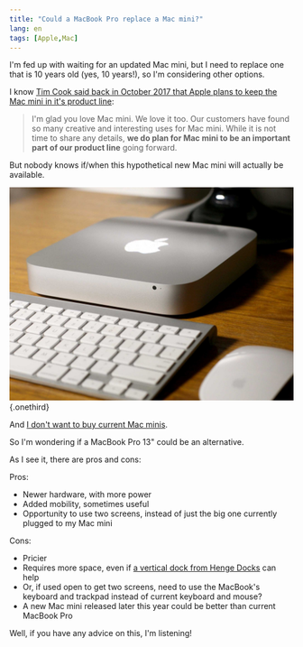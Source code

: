 ```yaml
---
title: "Could a MacBook Pro replace a Mac mini?"
lang: en
tags: [Apple,Mac]
---
```


I'm fed up with waiting for an updated Mac mini, but I need to replace one that is 10 years old (yes, 10 years!), so I'm considering other options.

I know [Tim Cook said back in October 2017 that Apple plans to keep the Mac mini in it's product line](https://www.techradar.com/news/mac-mini-still-important-to-apple-says-tim-cook):

> I'm glad you love Mac mini. We love it too. Our customers have found so many creative and interesting uses for Mac mini. While it is not time to share any details, **we do plan for Mac mini to be an important part of our product line** going forward.

But nobody knows if/when this hypothetical new Mac mini will actually be available.

![](mac-mini.jpg){.onethird}

And [I don't want to buy current Mac minis](https://www.macworld.co.uk/feature/mac/5-reasons-shouldnt-buy-mac-mini-3535701/).

So I'm wondering if a MacBook Pro 13" could be an alternative.

As I see it, there are pros and cons:

Pros:

- Newer hardware, with more power
- Added mobility, sometimes useful
- Opportunity to use two screens, instead of just the big one currently plugged to my Mac mini

Cons:

- Pricier
- Requires more space, even if [a vertical dock from Henge Docks](https://hengedocks.com/pages/vertical-macbook-pro-2016) can help
- Or, if used open to get two screens, need to use the MacBook's keyboard and trackpad instead of current keyboard and mouse?
- A new Mac mini released later this year could be better than current MacBook Pro

Well, if you have any advice on this, I'm listening!
